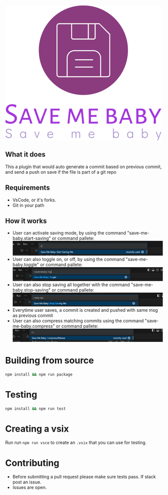![save_me_logo](https://github.com/Borwe/save-me-baby/blob/main/img/logo-no-background.png)

## What it does
This a plugin that would auto generate a commit based on previous commit, and send a push on save if the file is part of a git repo

## Requirements

- VsCode, or it's forks.
- Git in your path

## How it works
- User can activate saving mode, by using the command "save-me-baby.start-saving" or command pallete:
![save_me_mode](https://github.com/Borwe/save-me-baby/blob/main/img/start_saving.png)
- User can also toggle on, or off, by using the command "save-me-baby.toggle" or command pallete:
![toggle_save_me_mode](https://github.com/Borwe/save-me-baby/blob/main/img/toggle_saving.png)
- User can also stop saving all together with the command "save-me-baby.stop-saving" or command pallete:
![stop_save_me_mode](https://github.com/Borwe/save-me-baby/blob/main/img/stop_saving.png)
- Everytime user saves, a commit is created and pushed with same msg as previous commit
- User can also compress matching commits using the command "save-me-baby.compress" or command pallete:
![compress_save_me_mode](https://github.com/Borwe/save-me-baby/blob/main/img/compress_saving.png)

# Building from source
```sh
npm install && npm run package
```

# Testing
```sh
npm install && npm run test
```

# Creating a vsix
Run run `npm run vsce` to create an `.vsix` that you can use for testing.

# Contributing
- Before submitting a pull request please make sure tests pass. If stack post an issue.
- Issues are open.
